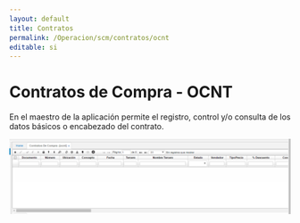 ```yaml
---
layout: default
title: Contratos
permalink: /Operacion/scm/contratos/ocnt
editable: si
---
```


# Contratos de Compra - OCNT

En el maestro de la aplicación permite el registro, control y/o consulta de los datos básicos o encabezado del contrato.  

![](ocnt1.png)



